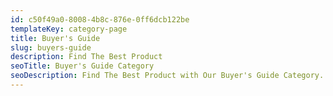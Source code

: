 ```yaml
---
id: c50f49a0-8008-4b8c-876e-0ff6dcb122be
templateKey: category-page
title: Buyer's Guide
slug: buyers-guide
description: Find The Best Product
seoTitle: Buyer's Guide Category
seoDescription: Find The Best Product with Our Buyer's Guide Category.
---
```

